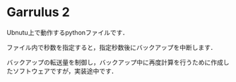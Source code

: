 # Garrulus 2
Ubnutu上で動作するpythonファイルです．

ファイル内で秒数を指定すると，指定秒数後にバックアップを中断します．

バックアップの転送量を制御し，バックアップ中に再度計算を行うために作成したソフトウェアですが，実装途中です．
